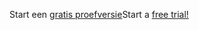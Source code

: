 <span data-ttu-id="57bfe-101">Start een [gratis proefversie](https://go.microsoft.com/fwlink/?linkid=847861)</span><span class="sxs-lookup"><span data-stu-id="57bfe-101">Start a [free trial!](https://go.microsoft.com/fwlink/?linkid=847861)</span></span>
